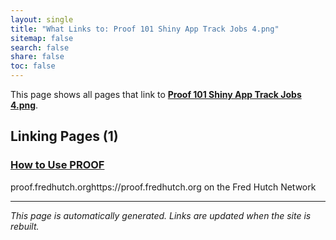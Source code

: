 ```yaml
---
layout: single
title: "What Links to: Proof 101 Shiny App Track Jobs 4.png"
sitemap: false
search: false
share: false
toc: false
---
```


This page shows all pages that link to **[Proof 101 Shiny App Track Jobs 4.png](/datademos/assets/proof_101_shiny_app_track_jobs_4.png)**.

## Linking Pages (1)

### [How to Use PROOF](/datademos/proof-how-to/)

proof.fredhutch.orghttps://proof.fredhutch.org on the Fred Hutch Network

---


*This page is automatically generated. Links are updated when the site is rebuilt.*
